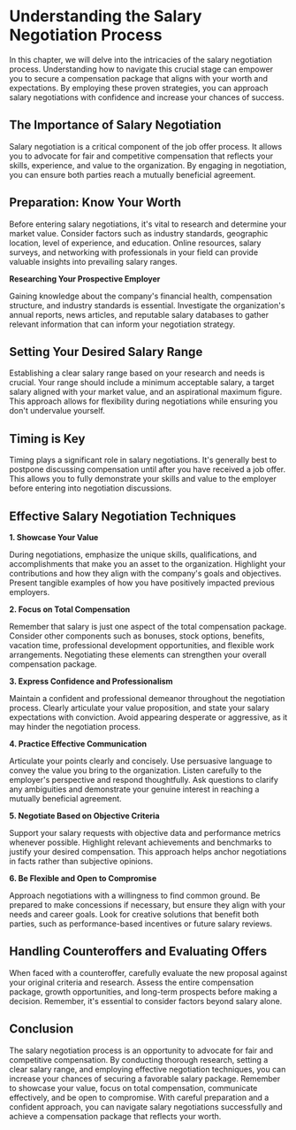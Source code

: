 Understanding the Salary Negotiation Process
=======================================================

In this chapter, we will delve into the intricacies of the salary negotiation process. Understanding how to navigate this crucial stage can empower you to secure a compensation package that aligns with your worth and expectations. By employing these proven strategies, you can approach salary negotiations with confidence and increase your chances of success.

**The Importance of Salary Negotiation**
----------------------------------------

Salary negotiation is a critical component of the job offer process. It allows you to advocate for fair and competitive compensation that reflects your skills, experience, and value to the organization. By engaging in negotiation, you can ensure both parties reach a mutually beneficial agreement.

**Preparation: Know Your Worth**
--------------------------------

Before entering salary negotiations, it's vital to research and determine your market value. Consider factors such as industry standards, geographic location, level of experience, and education. Online resources, salary surveys, and networking with professionals in your field can provide valuable insights into prevailing salary ranges.

**Researching Your Prospective Employer**

Gaining knowledge about the company's financial health, compensation structure, and industry standards is essential. Investigate the organization's annual reports, news articles, and reputable salary databases to gather relevant information that can inform your negotiation strategy.

**Setting Your Desired Salary Range**
-------------------------------------

Establishing a clear salary range based on your research and needs is crucial. Your range should include a minimum acceptable salary, a target salary aligned with your market value, and an aspirational maximum figure. This approach allows for flexibility during negotiations while ensuring you don't undervalue yourself.

**Timing is Key**
-----------------

Timing plays a significant role in salary negotiations. It's generally best to postpone discussing compensation until after you have received a job offer. This allows you to fully demonstrate your skills and value to the employer before entering into negotiation discussions.

**Effective Salary Negotiation Techniques**
-------------------------------------------

**1. Showcase Your Value**

During negotiations, emphasize the unique skills, qualifications, and accomplishments that make you an asset to the organization. Highlight your contributions and how they align with the company's goals and objectives. Present tangible examples of how you have positively impacted previous employers.

**2. Focus on Total Compensation**

Remember that salary is just one aspect of the total compensation package. Consider other components such as bonuses, stock options, benefits, vacation time, professional development opportunities, and flexible work arrangements. Negotiating these elements can strengthen your overall compensation package.

**3. Express Confidence and Professionalism**

Maintain a confident and professional demeanor throughout the negotiation process. Clearly articulate your value proposition, and state your salary expectations with conviction. Avoid appearing desperate or aggressive, as it may hinder the negotiation process.

**4. Practice Effective Communication**

Articulate your points clearly and concisely. Use persuasive language to convey the value you bring to the organization. Listen carefully to the employer's perspective and respond thoughtfully. Ask questions to clarify any ambiguities and demonstrate your genuine interest in reaching a mutually beneficial agreement.

**5. Negotiate Based on Objective Criteria**

Support your salary requests with objective data and performance metrics whenever possible. Highlight relevant achievements and benchmarks to justify your desired compensation. This approach helps anchor negotiations in facts rather than subjective opinions.

**6. Be Flexible and Open to Compromise**

Approach negotiations with a willingness to find common ground. Be prepared to make concessions if necessary, but ensure they align with your needs and career goals. Look for creative solutions that benefit both parties, such as performance-based incentives or future salary reviews.

**Handling Counteroffers and Evaluating Offers**
------------------------------------------------

When faced with a counteroffer, carefully evaluate the new proposal against your original criteria and research. Assess the entire compensation package, growth opportunities, and long-term prospects before making a decision. Remember, it's essential to consider factors beyond salary alone.

**Conclusion**
--------------

The salary negotiation process is an opportunity to advocate for fair and competitive compensation. By conducting thorough research, setting a clear salary range, and employing effective negotiation techniques, you can increase your chances of securing a favorable salary package. Remember to showcase your value, focus on total compensation, communicate effectively, and be open to compromise. With careful preparation and a confident approach, you can navigate salary negotiations successfully and achieve a compensation package that reflects your worth.
